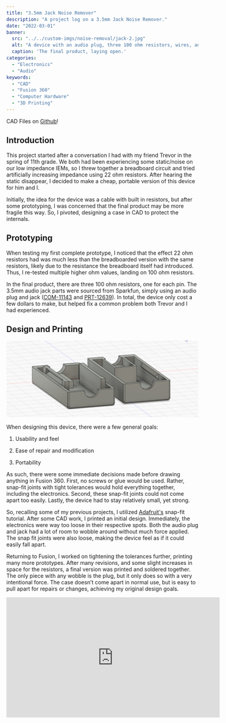 ```yaml
---
title: "3.5mm Jack Noise Remover"
description: "A project log on a 3.5mm Jack Noise Remover."
date: "2022-03-01"
banner:
  src: "../../custom-imgs/noise-removal/jack-2.jpg"
  alt: "A device with an audio plug, three 100 ohm resistors, wires, and an audio jack."
  caption: 'The final product, laying open.'
categories:
  - "Electronics"
  - "Audio"
keywords:
  - "CAD"
  - "Fusion 360"
  - "Computer Hardware"
  - "3D Printing"
---
```


CAD Files on <u><a>[Github](https://github.com/AnnoyingDoge/CAD-Projects/tree/main/Impedence-Resistence%203.5mm%20Jack)</a></u>!

## Introduction

This project started after a conversation I had with my friend Trevor in the spring of 11th grade. We both had been experiencing some static/noise on our low impedance IEMs, so I threw together a breadboard circuit and tried artificially increasing impedance using 22 ohm resistors. After hearing the static disappear, I decided to make a cheap, portable version of this device for him and I.

Initially, the idea for the device was a cable with built in resistors, but after some prototyping, I was concerned that the final product may be more fragile this way. So, I pivoted, designing a case in CAD to protect the internals.


## Prototyping

When testing my first complete prototype, I noticed that the effect 22 ohm resistors had was much less than the breadboarded version with the same resistors, likely due to the resistance the breadboard itself had introduced. Thus, I re-tested multiple higher ohm values, landing on 100 ohm resistors.

In the final product, there are three 100 ohm resistors, one for each pin. The 3.5mm audio jack parts were sourced from Sparkfun, simply using an audio plug and jack (<u>[COM-11143](https://www.sparkfun.com/products/11143)</u> and <u>[PRT-12639](https://www.sparkfun.com/products/12639)</u>). In total, the device only cost a few dollars to make, but helped fix a common problem both Trevor and I had experienced.

## Design and Printing

![CAD design of the snap-fit case, pictured in Fusion 360.](../../custom-imgs/noise-removal/Case-CAD.png "The 3D printed snap fit case requires no mounting hardware!")

When designing this device, there were a few general goals:

  1. Usability and feel

  2. Ease of repair and modification

  3. Portability

As such, there were some immediate decisions made before drawing anything in Fusion 360. First, no screws or glue would be used. Rather, snap-fit joints with tight tolerances would hold everything together, including the electronics. Second, these snap-fit joints could not come apart too easily. Lastly, the device had to stay relatively small, yet strong.

So, recalling some of my previous projects, I utilized <u>Adafruit's</u> snap-fit tutorial. After some CAD work, I printed an initial design. Immediately, the electronics were way too loose in their respective spots. Both the audio plug and jack had a lot of room to wobble around without much force applied. The snap fit joints were also loose, making the device feel as if it could easily fall apart.

Returning to Fusion, I worked on tightening the tolerances further, printing many more prototypes. After many revisions, and some slight increases in space for the resistors, a final version was printed and soldered together. The only piece with any wobble is the plug, but it only does so with a very intentional force. The case doesn’t come apart in normal use, but is easy to pull apart for repairs or changes, achieving my original design goals.

<iframe width="560" height="315" src="https://www.youtube.com/embed/KdaWFT4h7go" title="YouTube video player" frameborder="0" allow="accelerometer; autoplay; clipboard-write; encrypted-media; gyroscope; picture-in-picture" allowfullscreen></iframe>